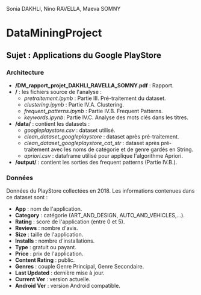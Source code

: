 Sonia DAKHLI, Nino RAVELLA, Maeva SOMNY
# DataMiningProject
## Sujet : Applications du Google PlayStore

### Architecture
- **/DM_rapport_projet_DAKHLI_RAVELLA_SOMNY.pdf** : Rapport.
- **/** : les fichiers source de l'analyse :
  - *pretraitement.ipynb* : Partie III. Pré-traitement du dataset.
  - *clustering.ipynb* : Partie IV.A. Clustering.
  - *frequent_patterns.ipynb* : Partie IV.B. Frequent Patterns.
  - *keywords.ipynb*: Partie IV.C. Analyse des mots clés dans les titres.
- **/data/** : contient les datasets :
  - *googleplaystore.csv* : dataset utilisé.
  - *clean_dataset_googleplaystore* : dataset après pré-traitement.
  - *clean_dataset_googleplaystore_cat_str* : dataset après pré-traitement avec les noms de catégorie et de genre gardés en String.
  - *apriori.csv* : dataframe utilisé pour applique l'algorithme Apriori.
- **/output/** : contient les sorties des frequent patterns (Partie IV.B.).

### Données
Données du PlayStore collectées en 2018. Les informations contenues dans ce dataset sont : 
- **App** : nom de l'application.
- **Category** : catégorie (ART_AND_DESIGN, AUTO_AND_VEHICLES,...).
- **Rating** : score de l'application (entre 0 et 5).
- **Reviews** : nombre d'avis.
- **Size** : taille de l'application.
- **Installs** : nombre d'installations.
- **Type** : gratuit ou payant.
- **Price** : prix de l'application.
- **Content Rating** : public.
- **Genres** : couple Genre Principal, Genre Secondaire.
- **Last Updated** : dernière mise à jour.
- **Current Ver** : version actuelle.
- **Android Ver** : version Android compatible.
